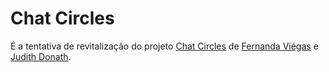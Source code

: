 # Chat Circles

É a tentativa de revitalização do projeto [Chat Circles](http://alumni.media.mit.edu/~fviegas/projects/chatcircles/index.htm) de [Fernanda Viégas](http://fernandaviegas.com/) e [Judith Donath](http://smg.media.mit.edu/people/judith/).